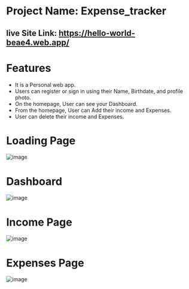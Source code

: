 # Project Name: Expense_tracker

## live Site Link: https://hello-world-beae4.web.app/

# Features

- It is a Personal web app.
- Users can register or sign in using their Name, Birthdate, and profile photo.
- On the homepage, User can see your Dashboard.
- From the homepage, User can Add their income and Expenses.
- User can delete their income and Expenses.

# Loading Page
  ![image](https://github.com/SayedRafiadHossan/Expense-Tracker-/assets/78840816/b94bd9f6-e252-4486-80da-eca17900385c)

# Dashboard
  ![image](https://github.com/SayedRafiadHossan/Expense-Tracker-/assets/78840816/0f2f2164-7085-420a-9275-94eb4176f8d4)

# Income Page
  ![image](https://github.com/SayedRafiadHossan/Expense-Tracker-/assets/78840816/641078eb-9924-4445-afa4-f74c426feca7)

# Expenses Page
  ![image](https://github.com/SayedRafiadHossan/Expense-Tracker-/assets/78840816/4a238f43-89b4-46b8-a4ee-6ec6053a6a45)
